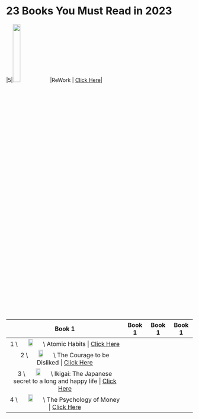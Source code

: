 # 23 Books You Must Read in 2023
|5|<img src="https://github.com/psrana/23-Books-You-Must-Read-in-2023/assets/7460892/dc3bc08c-87dc-435e-a58b-80568f830776" width=20% height=20%>|ReWork \| <a href="https://www.youtube.com/shorts/9uOsB39DwGM"> Click Here</a>|


|Book 1|Book 1|Book 1|Book 1|
|:---:|:---:|:---:|:---:|
| 1 \ <img src="https://github.com/psrana/23-Books-You-Must-Read-in-2023/assets/7460892/1bfd3c92-8304-4979-a7a2-9c99a24be947" width=20% height=20%> \ Atomic Habits \| <a href="https://www.youtube.com/shorts/9uOsB39DwGM">Click Here</a>
| 2 \ <img src="https://github.com/psrana/23-Books-You-Must-Read-in-2023/assets/7460892/abd8ece4-5743-49d6-8909-0ff0e9821164" width=20% height=20%> \ The Courage to be Disliked \| <a href="https://www.youtube.com/shorts/9uOsB39DwGM">Click Here</a>
| 3 \ <img src="https://github.com/psrana/23-Books-You-Must-Read-in-2023/assets/7460892/01a862aa-130f-46aa-8e15-cd220416db44" width=20% height=20%> \ Ikigai: The Japanese secret to a long and happy life \| <a href="https://www.youtube.com/shorts/9uOsB39DwGM">Click Here</a>
| 4 \ <img src="https://github.com/psrana/23-Books-You-Must-Read-in-2023/assets/7460892/ea014ac3-a797-45b5-8234-995cfa210da7" width=20% height=20%> \ The Psychology of Money \| <a href="https://www.youtube.com/shorts/9uOsB39DwGM"> Click Here</a>|







